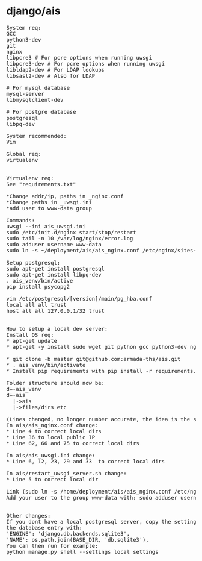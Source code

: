 # django/ais
<pre>
System req:
GCC
python3-dev
git
nginx
libpcre3 # For pcre options when running uwsgi
libpcre3-dev # For pcre options when running uwsgi
libldap2-dev # For LDAP lookups
libsasl2-dev # Also for LDAP

# For mysql database
mysql-server
libmysqlclient-dev

# For postgre database
postgresql
libpq-dev

System recommended:
Vim
 
Global req:
virtualenv


Virtualenv req:
See "requirements.txt"

*Change addr/ip, paths in _nginx.conf
*Change paths in _uwsgi.ini
*add user to www-data group

Commands:
uwsgi --ini ais_uwsgi.ini
sudo /etc/init.d/nginx start/stop/restart
sudo tail -n 10 /var/log/nginx/error.log
sudo adduser username www-data
sudo ln -s ~/deployment/ais/ais_nginx.conf /etc/nginx/sites-enabled/

Setup postgresql:
sudo apt-get install postgresql
sudo apt-get install libpq-dev
. ais_venv/bin/active
pip install psycopg2

vim /etc/postgresql/[version]/main/pg_hba.conf
local all all trust
host all all 127.0.0.1/32 trust


How to setup a local dev server:
Install OS req:
* apt-get update
* apt-get -y install sudo wget git python gcc python3-dev nginx libpcre3 libpcre3-dev libpq-dev vim

* git clone -b master git@github.com:armada-ths/ais.git
* . ais_venv/bin/activate
* Install pip requirements with pip install -r requirements.txt

Folder structure should now be:
d+-ais_venv
d+-ais
  |->ais
  |->files/dirs etc

(Lines changed, no longer number accurate, the idea is the same)
In ais/ais_nginx.conf change:
* Line 4 to correct local dirs
* Line 36 to local public IP
* Line 62, 66 and 75 to correct local dirs

In ais/ais_uwsgi.ini change:
* Line 6, 12, 23, 29 and 33  to correct local dirs

In ais/restart_uwsgi_server.sh change:
* Line 5 to correct local dir

Link (sudo ln -s /home/deployment/ais/ais_nginx.conf /etc/nginx/sites-enabled/) and unlink /etc/nginx/sites-enabled/default
Add your user to the group www-data with: sudo adduser username www-data


Other changes:
If you dont have a local postgresql server, copy the settings file to "local_settings.py" and delete lines " from ais.secrets import *" and replace 
the database entry with:
'ENGINE': 'django.db.backends.sqlite3',
'NAME': os.path.join(BASE_DIR, 'db.sqlite3'),
You can then run for example:
python manage.py shell --settings local_settings
</pre>
